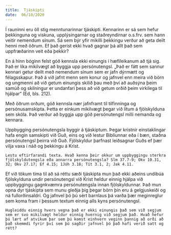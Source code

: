 ```yaml
---
title:  Tjáskipti
date:  06/10/2020
---
```


Í rauninni eru öll stig menntunarinnar tjáskipti. Kennarinn er sá sem hefur þekkinguna og viskuna, upplýsingarnar og staðreyndirnar o.s.frv. sem hann veitir nemendum sínum. Sá sem býr yfir mikilli þekkingu verður að geta deilt henni með öðrum. Ef það gerist ekki hvað gagnar þá allt það sem uppfræðarinn veit eða þekkir?

En á hinn bóginn felst góð kennsla ekki einungis í hæfileikanum að tjá sig. Það er líka mikilvægt að byggja upp persónutengsl. „Það er fátt sem sannur kennari getur deilt með nemendum sínum sem er jafn dýrmætt og félagsskapur. Það á við jafnt menn sem konur og jafnvel enn meira við börn og ungmenni að við getum einungis skilið þau með því að auðsýna þeim samúð og skilningur er undanfari þess að við getum orðið þeim virkilega til hjálpar“ (Ed, bls. 212).

Með öðrum orðum, góð kennsla nær jafnframt til tilfinninga og persónusamskipta. Þetta er einkum mikilvægt þegar við lítum á fjölskylduna sem skóla. Það verður að byggja upp góð persónutengsl milli nemanda og kennara.

Uppbygging persónutengsla byggir á tjáskiptum. Þegar kristnir einstaklingar hafa engin samskipti við Guð, eins og við lestur Biblíunnar eða í bæn, staðna persónutengsl þeirra við Guð. Fjölskyldur þarfnast leiðsagnar Guðs ef þær vilja vaxa í náð og þekkingu á Krist.

`Lestu eftirfarandi texta. Hvað kenna þeir okkur um uppbyggingu sterkra fjölskyldutengsla eða annarra persónutengsla? Slm 37.7-9; Okv 10.31, 32; Okv 27.17; Ef 4.15; 1Jóh 3.18; Tít 3.1, 2; Jak 4.11.`

Ef við tökum tíma til að sá réttu sæði tjáskipta mun það ekki aðeins undibúa fjölskylduna undir persónutengsl við Krist heldur einnig hjálpa við uppbyggingu gagnkvæmra persónutengsla innan fjölskyldunnar. Það mun opna dyr tjáskipta sem munu gleðja þig þegar börn þín eru á gelgjuskeiði og ná fullorðinsaldri. Og jafnvel þó þú sért barnlaus þá varða þær meginreglur sem koma fram í þessum textum einnig alls kyns persónutengsl.

`Hugleiddu einnig hvers vegna það er ekki einungis það sem við segjum sem er svo mikilvægt heldur einnig hvernig við segjum það. Hvað hefur þú lært af atvikum þar sem þú komst einhvern veginn þannig að orði að það skemmdi fyrir því sem þú sagðir jafnvel þó það hafi verið satt og rétt?`
